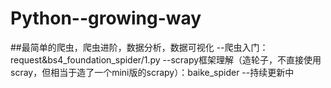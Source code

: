 # Python--growing-way
##最简单的爬虫，爬虫进阶，数据分析，数据可视化
--爬虫入门：request&bs4_foundation_spider/1.py
--scrapy框架理解（造轮子，不直接使用scray，但相当于造了一个mini版的scrapy）：baike_spider
--持续更新中


